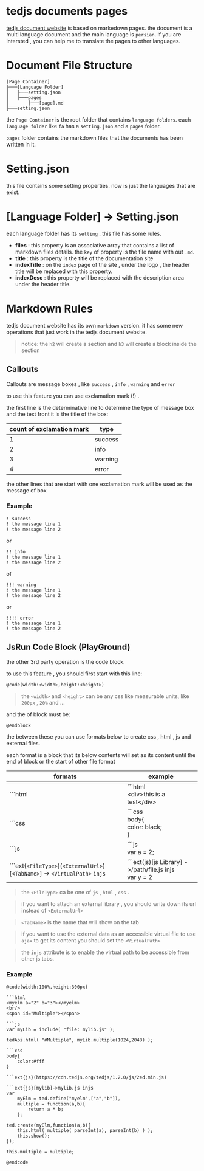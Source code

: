 # tedjs documents pages


 [tedjs document website](https://doc.tedjs.org) is based on markedown pages.
 the document is a multi language document and the main language is `persian`. 
 if you are intersted , you can help me to translate the pages to other languages.
 
# Document File Structure
```
[Page Container]
├───[Language Folder]
│   ├───setting.json
│   ├───pages
│       ├───[page].md
├───setting.json
```
the `Page Container` is the root folder that contains `language folders`.
each `language folder` like `fa` has a `setting.json` and a `pages` folder.

`pages` folder contains the markdown files that the documents has been written in it.

# Setting.json
this file contains some setting properties. now is just the languages that are exist.

# [Language Folder] -> Setting.json
each language folder has its `setting` . this file has some rules.

* __files__ :  this property is an associative array that contains a list of markdown files details. the `key` of property is the file name with out `.md`.
* __title__ : this property is the title of the documentation site
* __indexTitle__ : on the `index` page of the site , under the logo , the header title will be replaced with this property.
* __indexDesc__ : this property will be replaced with the description area under the header title.

# Markdown Rules
tedjs document website has its own `markdown` version. it has some new operations that just work in the tedjs document website.

> notice: the `h2` will create a section and `h3` will create a block inside the section

## Callouts
Callouts are message boxes , like `success` , `info` , `warning`  and `error`

to use this feature you can use exclamation mark (!) . 

the first line is the determinative line to determine the type of message box and the text front it is the title of the box:

count of exclamation mark | type
-------------------------- | -----------------
1 | success
2 | info
3 | warning
4 | error

the other lines that are start with one exclamation mark will be used as the message of box
### Example
```
! success
! the message line 1
! the message line 2
```
or
```
!! info
! the message line 1
! the message line 2
```
of
```
!!! warning
! the message line 1
! the message line 2
```
or
```
!!!! error
! the message line 1
! the message line 2
```

## JsRun Code Block (PlayGround)
the other 3rd party operation is the code block.

to use this feature , you should first start with this line:
```
@code(width:<width>,height:<height>)
```
> the `<width>` and `<height>` can be any css like measurable units, like `200px` , `20%` and ...

and the of block must be:
```
@endblock
```

the between these you can use formats below to create css , html , js and external files.

each format is a block that its below contents will set as its content until the end of block or the start of other file format

formats |  example
-------------|----------------
\```html | \```html  <br/> \<div>this is a test\</div>
\```css| \```css <br/> body{<br/>color: black;<br/>}
\```js|\```js<br/>var a = 2;
\```ext{`<FileType>`}(`<ExternalUrl>`)[`<TabName>`] -> `<VirtualPath>` `injs`|\```ext(js)[js Library] ->/path/file.js injs <br/> var y = 2

> the `<FileType>` ca be one of `js` , `html` , `css` .

> if you want to attach  an external  library , you should write down its url instead of `<ExternalUrl>`

> `<TabName>` is the name that will show on the tab 

> if you want to use the external data as an accessible virtual file to use `ajax` to get its content you should set the `<VirtualPath>`

> the `injs` attribute is to enable the virtual path to be accessible from other js tabs.

### Example
```
@code(width:100%,height:300px)

```html
<myelm a="2" b="3"></myelm>
<br/>
<span id="Multiple"></span>

```js
var myLib = include( "file: mylib.js" );

tedApi.html( "#Multiple", myLib.multiple(1024,2048) );

```css
body{
    color:#fff
}

```ext{js}(https://cdn.tedjs.org/tedjs/1.2.0/js/2ed.min.js)

```ext{js}[mylib]->mylib.js injs
var 
    myElm = ted.define("myelm",["a","b"]),
    multiple = function(a,b){
        return a * b;
    };

ted.create(myElm,function(a,b){
    this.html( multiple( parseInt(a), parseInt(b) ) );
    this.show();
});

this.multiple = multiple;

@endcode
```
